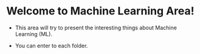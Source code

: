 # Welcome to Machine Learning Area!

- This area will try to present the interesting things about Machine Learning (ML).
  
- You can enter to each folder.
